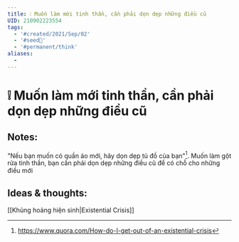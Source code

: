 ```yaml
---
title: ❕ Muốn làm mới tinh thần, cần phải dọn dẹp những điều cũ
UID: 210902223554
tags:
  - '#created/2021/Sep/02'
  - '#seed🥜'
  - '#permanent/think'
aliases:
  - 
---
```

# ❕ Muốn làm mới tinh thần, cần phải dọn dẹp những điều cũ

## Notes:
"Nếu bạn muốn có quần áo mới, hãy dọn dẹp tủ đồ của bạn"[^1].
Muốn làm gột rửa tinh thần, bạn cần phải dọn dẹp những điều cũ để có chỗ cho những điều mới

## Ideas & thoughts:
[[Khủng hoảng hiện sinh|Existential Crisis]]

[^1]:https://www.quora.com/How-do-I-get-out-of-an-existential-crisis